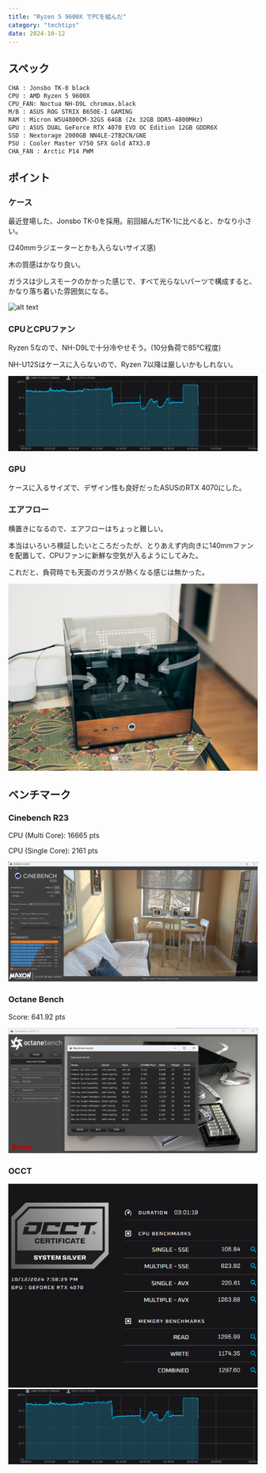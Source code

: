 ```yaml
---
title: "Ryzen 5 9600X でPCを組んだ"
category: "techtips"
date: 2024-10-12
---
```


## スペック

```plaintext
CHA : Jonsbo TK-0 black
CPU : AMD Ryzen 5 9600X
CPU_FAN: Noctua NH-D9L chromax.black
M/B : ASUS ROG STRIX B650E-I GAMING
RAM : Micron W5U4800CM-32GS 64GB (2x 32GB DDR5-4800MHz)
GPU : ASUS DUAL GeForce RTX 4070 EVO OC Edition 12GB GDDR6X
SSD : Nextorage 2000GB NN4LE-2TB2CN/GNE
PSU : Cooler Master V750 SFX Gold ATX3.0
CHA_FAN : Arctic P14 PWM
```

## ポイント

### ケース

最近登場した、Jonsbo TK-0を採用。前回組んだTK-1に比べると、かなり小さい。

(240mmラジエーターとかも入らないサイズ感)

木の質感はかなり良い。

ガラスは少しスモークのかかった感じで、すべて光らないパーツで構成すると、かなり落ち着いた雰囲気になる。

![alt text](pc-build-3/angle-3.png)

### CPUとCPUファン

Ryzen 5なので、NH-D9Lで十分冷やせそう。(10分負荷で85℃程度)

NH-U12Sはケースに入らないので、Ryzen 7以降は厳しいかもしれない。

![alt text](pc-build-3/occt-2.png)

### GPU

ケースに入るサイズで、デザイン性も良好だったASUSのRTX 4070にした。

### エアフロー

横置きになるので、エアフローはちょっと難しい。

本当はいろいろ検証したいところだったが、とりあえず内向きに140mmファンを配置して、CPUファンに新鮮な空気が入るようにしてみた。

これだと、負荷時でも天面のガラスが熱くなる感じは無かった。

![alt text](pc-build-3/airflow.png)

## ベンチマーク

### Cinebench R23

CPU (Multi Core): 16665 pts

CPU (Single Core): 2161 pts

![cinebench](pc-build-3/cinebench.png)

### Octane Bench

Score: 641.92 pts

![octanebench](pc-build-3/ocatnebench.png)

### OCCT

![alt text](pc-build-3/occt-1.png)
![alt text](pc-build-3/occt-2.png)
